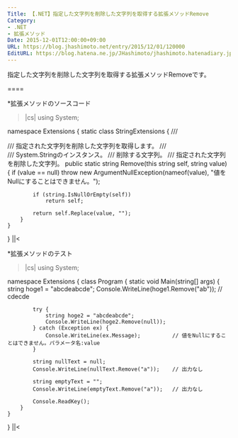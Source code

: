 ```yaml
---
Title: 【.NET】指定した文字列を削除した文字列を取得する拡張メソッドRemove
Category:
- .NET
- 拡張メソッド
Date: 2015-12-01T12:00:00+09:00
URL: https://blog.jhashimoto.net/entry/2015/12/01/120000
EditURL: https://blog.hatena.ne.jp/JHashimoto/jhashimoto.hatenadiary.jp/atom/entry/6653586347147005850
---
```


指定した文字列を削除した文字列を取得する拡張メソッドRemoveです。

====

*拡張メソッドのソースコード
>|cs|
using System;

namespace Extensions {
    static class StringExtensions {
        /// <summary>
        /// 指定された文字列を削除した文字列を取得します。
        /// </summary>
        /// <param name="self">System.Stringのインスタンス。</param>
        /// <param name="value">削除する文字列。</param>
        /// <returns>指定された文字列を削除した文字列。</returns>
        public static string Remove(this string self, string value) {
            if (value == null)
                throw new ArgumentNullException(nameof(value), "値をNullにすることはできません。");

            if (string.IsNullOrEmpty(self))
                return self;

            return self.Replace(value, "");
        }
    }
}
||<

*拡張メソッドのテスト
>|cs|
using System;

namespace Extensions {
    class Program {
        static void Main(string[] args) {
            string hoge1 = "abcdeabcde";
            Console.WriteLine(hoge1.Remove("ab"));      // cdecde

            try {
                string hoge2 = "abcdeabcde";
                Console.WriteLine(hoge2.Remove(null));
            } catch (Exception ex) {
                Console.WriteLine(ex.Message);          // 値をNullにすることはできません。パラメータ名:value
            }

            string nullText = null;
            Console.WriteLine(nullText.Remove("a"));    // 出力なし

            string emptyText = "";
            Console.WriteLine(emptyText.Remove("a"));   // 出力なし

            Console.ReadKey();
        }
    }
}
||<

